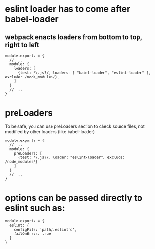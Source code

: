 # eslint loader has to come after babel-loader
## webpack enacts loaders from bottom to top, right to left
```
module.exports = {
  // ...
  module: {
    loaders: [
      {test: /\.js?/, loaders: [ "babel-loader", "eslint-loader" ], exclude: /node_modules/},
    ]
  }
  // ...
}
```

# preLoaders
To be safe, you can use preLoaders section to check source files, not modified
by other loaders (like babel-loader)
```
module.exports = {
  // ...
  module: {
    preLoaders: [
      {test: /\.js?/, loader: "eslint-loader", exclude: /node_modules/}
    ]
  }
  // ...
}
```

# options can be passed directly to eslint such as:
```
module.exports = {
  eslint: {
    configFile: 'path/.eslintrc',
    failOnError: true
  }
}
```
